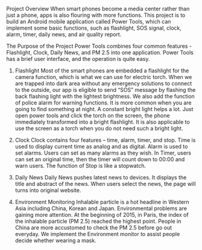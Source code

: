 Project Overview
When smart phones become a media center rather than just a phone, apps is also flouring with more functions. This project is to build an Android mobile application called Power Tools, which can implement some basic functions, such as flashlight, SOS signal, clock, alarm, timer, daily news, and air quality report. 

The Purpose of the Project
Power Tools combines four common features - Flashlight, Clock, Daily News, and PM 2.5 into one application. Power Tools has a brief user interface, and the operation is quite easy. 

1. Flashlight
Most of the smart phones are embedded a flashlight for the camera function, which is what we can use for electric torch. When we are trapped into dark area without any emergency solutions to connect to the outside, our app is eligible to send “SOS” message by flashing the back flashing light with the lightest brightness. We also add the function of police alarm for warning functions.
It is more common when you are going to find something at night. A constant bright light helps a lot. Just open power tools and click the torch on the screen, the phone immediately transformed into a bright flashlight. It is also applicable to use the screen as a torch when you do not need such a bright light.

2. Clock
Clock contains four features – time, alarm, timer, and stop. Time is used to display current time as analog and as digital. Alarm is used to set alarms. Users can set as many alarms as they wish. In Timer, users can set an original time, then the timer will count down to 00:00 and warn users. The function of Stop is like a stopwatch.  

3. Daily News
Daily News pushes latest news to devices. It displays the title and abstract of the news. When users select the news, the page will turns into original website. 

4. Environment Monitoring 
Inhalable particle is a hot headline in Western Asia including China, Korean and Japan. Environmental problems are gaining more attention. At the beginning of 2015, in Paris, the index of the inhalable particle (PM 2.5) reached the highest point. 
People in China are more accustomed to check the PM 2.5 before go out everyday. We implement the Environment monitor to assist people decide whether wearing a mask.
